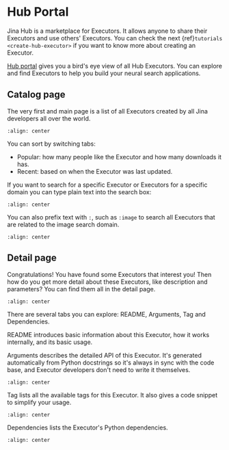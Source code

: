 # Hub Portal

Jina Hub is a marketplace for Executors. It allows anyone to share their Executors and use others' Executors. You can check the next {ref}`tutorials <create-hub-executor>` if you want to know more about creating an Executor.

[Hub portal](https://hub.jina.ai) gives you a bird's eye view of all Hub Executors. You can explore and find Executors to help you build your neural search applications.

## Catalog page

The very first and main page is a list of all Executors created by all Jina developers all over the world.

```{figure} ../../../.github/hub-website-list.png
:align: center
```

You can sort by switching tabs: 

- Popular: how many people like the Executor and how many downloads it has.
- Recent: based on when the Executor was last updated.

If you want to search for a specific Executor or Executors for a specific domain you can type plain text into the search box:

```{figure} ../../../.github/hub-website-search-1.png
:align: center
```

You can also prefix text with `:`, such as `:image` to search all Executors that are related to the image search domain.

```{figure} ../../../.github/hub-website-search-2.png
:align: center
```

## Detail page

Congratulations! You have found some Executors that interest you! Then how do you get more detail about these Executors, like description and parameters? You can find them all in the detail page. 

```{figure} ../../../.github/hub-website-detail.png
:align: center
```

There are several tabs you can explore: README, Arguments, Tag and Dependencies.

README introduces basic information about this Executor, how it works internally, and its basic usage.

Arguments describes the detailed API of this Executor. It's generated automatically from Python docstrings so it's always in sync with the code base, and Executor developers don't need to write it themselves.

```{figure} ../../../.github/hub-website-detail-arguments.png
:align: center
```

Tag lists all the available tags for this Executor. It also gives a code snippet to simplify your usage.

```{figure} ../../../.github/hub-website-detail-tag.png
:align: center
```

Dependencies lists the Executor's Python dependencies.

```{figure} ../../../.github/hub-website-detail-dep.png
:align: center
```

